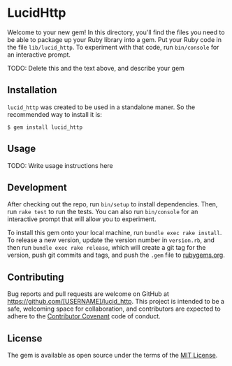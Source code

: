 # LucidHttp

Welcome to your new gem! In this directory, you'll find the files you need to be able to package up your Ruby library into a gem. Put your Ruby code in the file `lib/lucid_http`. To experiment with that code, run `bin/console` for an interactive prompt.

TODO: Delete this and the text above, and describe your gem

## Installation

`lucid_http` was created to be used in a standalone maner. So the recommended way to install it is:

    $ gem install lucid_http

## Usage

TODO: Write usage instructions here

## Development

After checking out the repo, run `bin/setup` to install dependencies. Then, run `rake test` to run the tests. You can also run `bin/console` for an interactive prompt that will allow you to experiment.

To install this gem onto your local machine, run `bundle exec rake install`. To release a new version, update the version number in `version.rb`, and then run `bundle exec rake release`, which will create a git tag for the version, push git commits and tags, and push the `.gem` file to [rubygems.org](https://rubygems.org).

## Contributing

Bug reports and pull requests are welcome on GitHub at https://github.com/[USERNAME]/lucid_http. This project is intended to be a safe, welcoming space for collaboration, and contributors are expected to adhere to the [Contributor Covenant](http://contributor-covenant.org) code of conduct.


## License

The gem is available as open source under the terms of the [MIT License](http://opensource.org/licenses/MIT).

